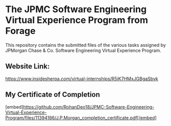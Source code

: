 # The JPMC Software Engineering Virtual Experience Program from Forage

This repository contains the submitted files of the various tasks assigned by JPMorgan Chase & Co. Software Engineering Virtual Experience Program.

## Website Link:

https://www.insidesherpa.com/virtual-internships/R5iK7HMxJGBgaSbvk

## My Certificate of Completion

[embed]https://github.com/RohanDeo18/JPMC-Software-Engineering-Virtual-Experience-Program/files/11394186/J.P.Morgan_completion_certificate.pdf[/embed] 
